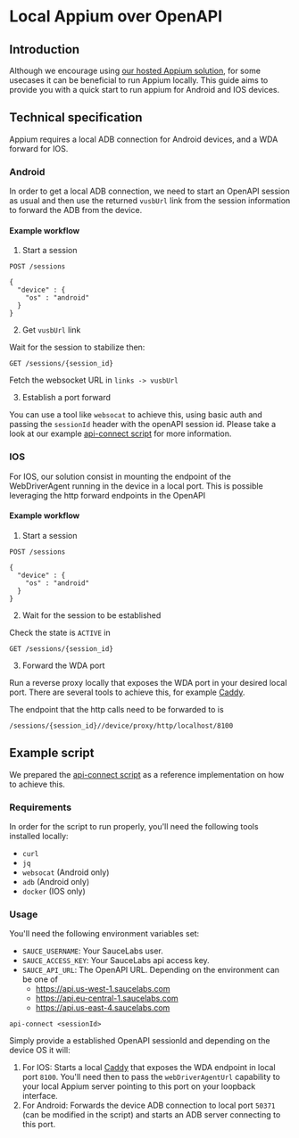 # Local Appium over OpenAPI

## Introduction
Although we encourage using [our hosted Appium solution](https://docs.saucelabs.com/mobile-apps/automated-testing/appium/), for some usecases it can be beneficial to run Appium locally. This guide aims to provide you with a quick start to run appium for Android and IOS devices.

## Technical specification

Appium requires a local ADB connection for Android devices, and a WDA forward for IOS.

### Android

In order to get a local ADB connection, we need to start an OpenAPI session as usual and then use the returned `vusbUrl` link from the session information to forward the ADB from the device.

#### Example workflow

1. Start a session

```
POST /sessions
```

```
{
  "device" : {
    "os" : "android"
  }
}
```

2. Get `vusbUrl` link

Wait for the session to stabilize then:

```
GET /sessions/{session_id}
```

Fetch the websocket URL in `links -> vusbUrl`

3. Establish a port forward

You can use a tool like `websocat` to achieve this, using basic auth and passing the `sessionId` header with the openAPI session id. Please take a look at our example [api-connect script](scripts/api-connect.sh) for more information.

### IOS

For IOS, our solution consist in mounting the endpoint of the WebDriverAgent running in the device in a local port. This is possible leveraging the http forward endpoints in the OpenAPI

#### Example workflow

1. Start a session

```
POST /sessions
```

```
{
  "device" : {
    "os" : "android"
  }
}
```

2. Wait for the session to be established

Check the state is `ACTIVE` in

```
GET /sessions/{session_id}
```

3. Forward the WDA port

Run a reverse proxy locally that exposes the WDA port in your desired local port. There are several tools to achieve this, for example [Caddy](https://caddyserver.com/).

The endpoint that the http calls need to be forwarded to is

```
/sessions/{session_id}//device/proxy/http/localhost/8100
```

## Example script

We prepared the [api-connect script](scripts/api-connect.sh) as a reference implementation on how to achieve this.

### Requirements

In order for the script to run properly, you'll need the following tools installed locally:

* `curl`
* `jq`
* `websocat` (Android only)
* `adb` (Android only)
* `docker` (IOS only)

### Usage

You'll need the following environment variables set:

* `SAUCE_USERNAME`: Your SauceLabs user.
* `SAUCE_ACCESS_KEY`: Your SauceLabs api access key.
* `SAUCE_API_URL`: The OpenAPI URL. Depending on the environment can be one of
    * https://api.us-west-1.saucelabs.com
    * https://api.eu-central-1.saucelabs.com
    * https://api.us-east-4.saucelabs.com

```
api-connect <sessionId>
```

Simply provide a established OpenAPI sessionId and depending on the device OS it will:

1. For IOS: Starts a local [Caddy](https://caddyserver.com/) that exposes the WDA endpoint in local port `8100`. You'll need then to pass the `webDriverAgentUrl` capability to your local Appium server pointing to this port on your loopback interface.
2. For Android: Forwards the device ADB connection to local port `50371` (can be modified in the script) and starts an ADB server connecting to this port.